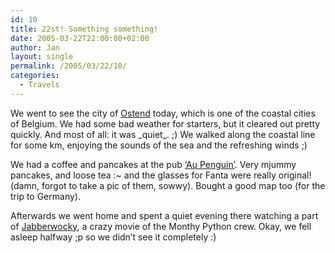 ```yaml
---
id: 10
title: 22st! Something something!
date: 2005-03-22T22:00:00+02:00
author: Jan
layout: single
permalink: /2005/03/22/10/
categories:
  - Travels
---
```

We went to see the city of [Ostend](https://sadevil.org/piwigo/index.php/category/13-ostend) today, which is one of the coastal cities of Belgium. We had some bad weather for starters, but it cleared out pretty quickly. And most of all: it was \_quiet\_. ;) We walked along the coastal line for some km, enjoying the sounds of the sea and the refreshing winds ;)

We had a coffee and pancakes at the pub [&#8216;Au Penguin&#8217;]("/assets/images/2005/03/IMG_0277-me.jpg). Very mjummy pancakes, and loose tea :~ and the glasses for Fanta were really original! (damn, forgot to take a pic of them, sowwy). Bought a good map too (for the trip to Germany).

Afterwards we went home and spent a quiet evening there watching a part of [Jabberwocky](http://www.imdb.com/title/tt0076221/), a crazy movie of the Monthy Python crew. Okay, we fell asleep halfway ;p so we didn&#8217;t see it completely :)
